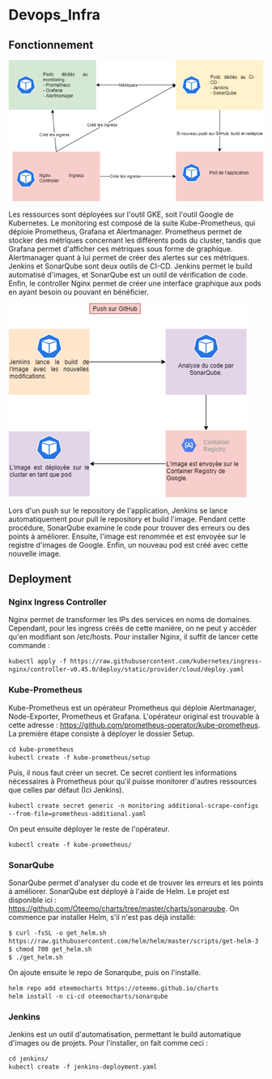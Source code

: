 # Devops_Infra

## Fonctionnement

![PushGitHub](infra.png)

Les ressources sont déployées sur l'outil GKE, soit l'outil Google de Kubernetes. Le monitoring est composé de la suite Kube-Prometheus, qui déploie Prometheus, Grafana et Alertmanager. Prometheus permet de stocker des métriques concernant les différents pods du cluster, tandis que Grafana permet d'afficher ces métriques sous forme de graphique. Alertmanager quant à lui permet de créer des alertes sur ces métriques.
Jenkins et SonarQube sont deux outils de CI-CD. Jenkins permet le build automatisé d'images, et SonarQube est un outil de vérification de code. Enfin, le controller Nginx permet de créer une interface graphique aux pods en ayant besoin ou pouvant en bénéficier. 

![PushGitHub](PushGitHub.png)

Lors d'un push sur le repository de l'application, Jenkins se lance automatiquement pour pull le repository et build l'image. Pendant cette procédure, SonarQube examine le code pour trouver des erreurs ou des points à améliorer. Ensuite, l'image est renommée et est envoyée sur le registre d'images de Google. Enfin, un nouveau pod est créé avec cette nouvelle image. 

## Deployment

### Nginx Ingress Controller

Nginx permet de transformer les IPs des services en noms de domaines. Cependant, pour les ingress créés de cette manière, on ne peut y accéder qu'en modifiant son /etc/hosts.
Pour installer Nginx, il suffit de lancer cette commande : 

```
kubectl apply -f https://raw.githubusercontent.com/kubernetes/ingress-nginx/controller-v0.45.0/deploy/static/provider/cloud/deploy.yaml
```

### Kube-Prometheus

Kube-Prometheus est un opérateur Prometheus qui déploie Alertmanager, Node-Exporter, Prometheus et Grafana. L'opérateur original est trouvable à cette adresse : https://github.com/prometheus-operator/kube-prometheus.
La première étape consiste à déployer le dossier Setup.

```
cd kube-prometheus
kubectl create -f kube-prometheus/setup
```

Puis, il nous faut créer un secret. Ce secret contient les informations nécessaires à Prometheus pour qu'il puisse monitorer d'autres ressources que celles par défaut (Ici Jenkins). 

```
kubectl create secret generic -n monitoring additional-scrape-configs --from-file=prometheus-additional.yaml
```
On peut ensuite déployer le reste de l'opérateur.

```
kubectl create -f kube-prometheus/
```

### SonarQube

SonarQube permet d'analyser du code et de trouver les erreurs et les points à améliorer.
SonarQube est déployé à l'aide de Helm. Le projet est disponible ici : https://github.com/Oteemo/charts/tree/master/charts/sonarqube.
On commence par installer Helm, s'il n'est pas déjà installé: 

```
$ curl -fsSL -o get_helm.sh https://raw.githubusercontent.com/helm/helm/master/scripts/get-helm-3
$ chmod 700 get_helm.sh
$ ./get_helm.sh
```
On ajoute ensuite le repo de Sonarqube, puis on l'installe.

```
helm repo add oteemocharts https://oteemo.github.io/charts
helm install -n ci-cd oteemocharts/sonarqube
```

### Jenkins

Jenkins est un outil d'automatisation, permettant le build automatique d'images ou de projets. 
Pour l'installer, on fait comme ceci :

```
cd jenkins/
kubectl create -f jenkins-deployment.yaml
```
